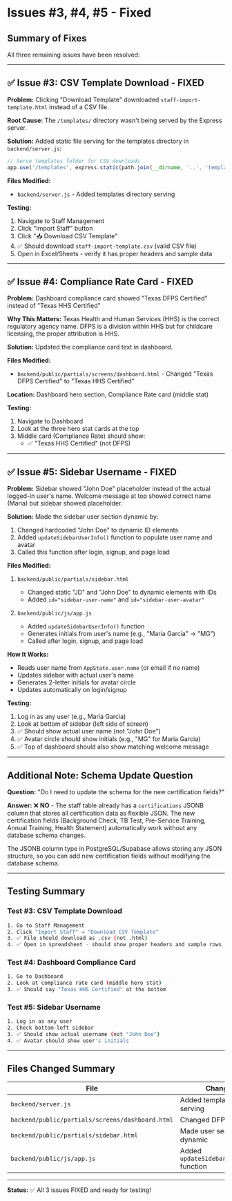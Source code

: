# Issues #3, #4, #5 - Fixed

## Summary of Fixes

All three remaining issues have been resolved:

---

## ✅ Issue #3: CSV Template Download - FIXED

**Problem:** Clicking "Download Template" downloaded `staff-import-template.html` instead of a CSV file.

**Root Cause:** The `/templates/` directory wasn't being served by the Express server.

**Solution:** Added static file serving for the templates directory in `backend/server.js`:

```javascript
// Serve templates folder for CSV downloads
app.use('/templates', express.static(path.join(__dirname, '..', 'templates')));
```

**Files Modified:**
- `backend/server.js` - Added templates directory serving

**Testing:**
1. Navigate to Staff Management
2. Click "Import Staff" button
3. Click "📥 Download CSV Template"
4. ✅ Should download `staff-import-template.csv` (valid CSV file)
5. Open in Excel/Sheets - verify it has proper headers and sample data

---

## ✅ Issue #4: Compliance Rate Card - FIXED

**Problem:** Dashboard compliance card showed "Texas DFPS Certified" instead of "Texas HHS Certified"

**Why This Matters:** Texas Health and Human Services (HHS) is the correct regulatory agency name. DFPS is a division within HHS but for childcare licensing, the proper attribution is HHS.

**Solution:** Updated the compliance card text in dashboard.

**Files Modified:**
- `backend/public/partials/screens/dashboard.html` - Changed "Texas DFPS Certified" to "Texas HHS Certified"

**Location:** Dashboard hero section, Compliance Rate card (middle stat)

**Testing:**
1. Navigate to Dashboard
2. Look at the three hero stat cards at the top
3. Middle card (Compliance Rate) should show:
   - ✅ "Texas HHS Certified" (not DFPS)

---

## ✅ Issue #5: Sidebar Username - FIXED

**Problem:** Sidebar showed "John Doe" placeholder instead of the actual logged-in user's name. Welcome message at top showed correct name (Maria) but sidebar showed placeholder.

**Solution:** Made the sidebar user section dynamic by:
1. Changed hardcoded "John Doe" to dynamic ID elements
2. Added `updateSidebarUserInfo()` function to populate user name and avatar
3. Called this function after login, signup, and page load

**Files Modified:**
1. `backend/public/partials/sidebar.html`
   - Changed static "JD" and "John Doe" to dynamic elements with IDs
   - Added `id="sidebar-user-name"` and `id="sidebar-user-avatar"`

2. `backend/public/js/app.js`
   - Added `updateSidebarUserInfo()` function
   - Generates initials from user's name (e.g., "Maria Garcia" → "MG")
   - Called after login, signup, and page load

**How It Works:**
- Reads user name from `AppState.user.name` (or email if no name)
- Updates sidebar with actual user's name
- Generates 2-letter initials for avatar circle
- Updates automatically on login/signup

**Testing:**
1. Log in as any user (e.g., Maria Garcia)
2. Look at bottom of sidebar (left side of screen)
3. ✅ Should show actual user name (not "John Doe")
4. ✅ Avatar circle should show initials (e.g., "MG" for Maria Garcia)
5. ✅ Top of dashboard should also show matching welcome message

---

## Additional Note: Schema Update Question

**Question:** "Do I need to update the schema for the new certification fields?"

**Answer:** ❌ **NO** - The staff table already has a `certifications` JSONB column that stores all certification data as flexible JSON. The new certification fields (Background Check, TB Test, Pre-Service Training, Annual Training, Health Statement) automatically work without any database schema changes.

The JSONB column type in PostgreSQL/Supabase allows storing any JSON structure, so you can add new certification fields without modifying the database schema.

---

## Testing Summary

### Test #3: CSV Template Download
```bash
1. Go to Staff Management
2. Click "Import Staff" → "Download CSV Template"
3. ✅ File should download as .csv (not .html)
4. ✅ Open in spreadsheet - should show proper headers and sample rows
```

### Test #4: Dashboard Compliance Card
```bash
1. Go to Dashboard
2. Look at compliance rate card (middle hero stat)
3. ✅ Should say "Texas HHS Certified" at the bottom
```

### Test #5: Sidebar Username
```bash
1. Log in as any user
2. Check bottom-left sidebar
3. ✅ Should show actual username (not "John Doe")
4. ✅ Avatar should show user's initials
```

---

## Files Changed Summary

| File | Changes |
|------|---------|
| `backend/server.js` | Added templates folder serving |
| `backend/public/partials/screens/dashboard.html` | Changed DFPS to HHS |
| `backend/public/partials/sidebar.html` | Made user section dynamic |
| `backend/public/js/app.js` | Added `updateSidebarUserInfo()` function |

---

**Status:** ✅ All 3 issues FIXED and ready for testing!
